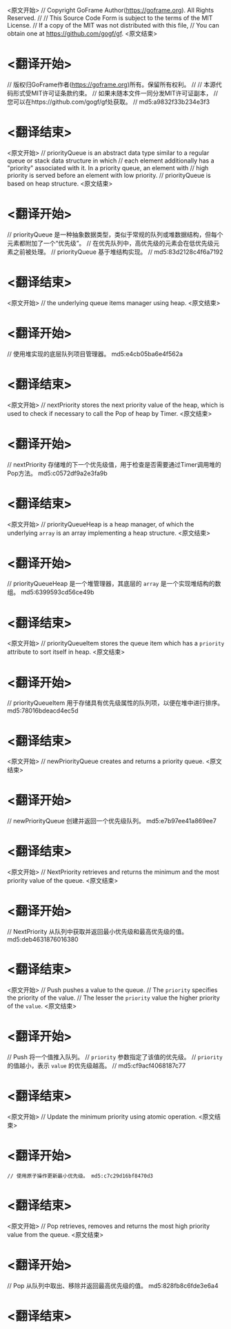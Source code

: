 
<原文开始>
// Copyright GoFrame Author(https://goframe.org). All Rights Reserved.
//
// This Source Code Form is subject to the terms of the MIT License.
// If a copy of the MIT was not distributed with this file,
// You can obtain one at https://github.com/gogf/gf.
<原文结束>

# <翻译开始>
// 版权归GoFrame作者(https://goframe.org)所有。保留所有权利。
//
// 本源代码形式受MIT许可证条款约束。
// 如果未随本文件一同分发MIT许可证副本，
// 您可以在https://github.com/gogf/gf处获取。
// md5:a9832f33b234e3f3
# <翻译结束>


<原文开始>
// priorityQueue is an abstract data type similar to a regular queue or stack data structure in which
// each element additionally has a "priority" associated with it. In a priority queue, an element with
// high priority is served before an element with low priority.
// priorityQueue is based on heap structure.
<原文结束>

# <翻译开始>
// priorityQueue 是一种抽象数据类型，类似于常规的队列或堆数据结构，但每个元素都附加了一个“优先级”。
// 在优先队列中，高优先级的元素会在低优先级元素之前被处理。
// priorityQueue 基于堆结构实现。
// md5:83d2128c4f6a7192
# <翻译结束>


<原文开始>
// the underlying queue items manager using heap.
<原文结束>

# <翻译开始>
// 使用堆实现的底层队列项目管理器。 md5:e4cb05ba6e4f562a
# <翻译结束>


<原文开始>
// nextPriority stores the next priority value of the heap, which is used to check if necessary to call the Pop of heap by Timer.
<原文结束>

# <翻译开始>
// nextPriority 存储堆的下一个优先级值，用于检查是否需要通过Timer调用堆的Pop方法。 md5:c0572df9a2e3fa9b
# <翻译结束>


<原文开始>
// priorityQueueHeap is a heap manager, of which the underlying `array` is an array implementing a heap structure.
<原文结束>

# <翻译开始>
// priorityQueueHeap 是一个堆管理器，其底层的 `array` 是一个实现堆结构的数组。 md5:6399593cd56ce49b
# <翻译结束>


<原文开始>
// priorityQueueItem stores the queue item which has a `priority` attribute to sort itself in heap.
<原文结束>

# <翻译开始>
// priorityQueueItem 用于存储具有优先级属性的队列项，以便在堆中进行排序。 md5:78016bdeacd4ec5d
# <翻译结束>


<原文开始>
// newPriorityQueue creates and returns a priority queue.
<原文结束>

# <翻译开始>
// newPriorityQueue 创建并返回一个优先级队列。 md5:e7b97ee41a869ee7
# <翻译结束>


<原文开始>
// NextPriority retrieves and returns the minimum and the most priority value of the queue.
<原文结束>

# <翻译开始>
// NextPriority 从队列中获取并返回最小优先级和最高优先级的值。 md5:deb4631876016380
# <翻译结束>


<原文开始>
// Push pushes a value to the queue.
// The `priority` specifies the priority of the value.
// The lesser the `priority` value the higher priority of the `value`.
<原文结束>

# <翻译开始>
// Push 将一个值推入队列。
// `priority` 参数指定了该值的优先级。
// `priority` 的值越小，表示 `value` 的优先级越高。
// md5:cf9acf4068187c77
# <翻译结束>


<原文开始>
// Update the minimum priority using atomic operation.
<原文结束>

# <翻译开始>
	// 使用原子操作更新最小优先级。 md5:c7c29d16bf8470d3
# <翻译结束>


<原文开始>
// Pop retrieves, removes and returns the most high priority value from the queue.
<原文结束>

# <翻译开始>
// Pop 从队列中取出、移除并返回最高优先级的值。 md5:828fb8c6fde3e6a4
# <翻译结束>

